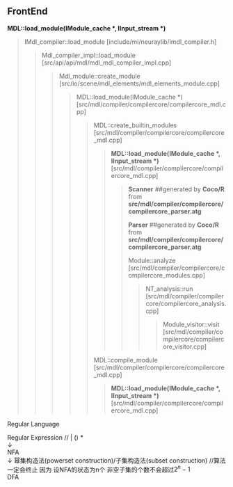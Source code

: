 ## FrontEnd  

**MDL::load_module\(IModule_cache \*, IInput_stream \*\)**  

> IMdl_compiler::load_module \[include/mi/neuraylib/imdl_compiler.h\]  
>>  
>> Mdl_compiler_impl::load_module \[src/api/api/mdl/mdl_mdl_compiler_impl.cpp\]   
>>>  
>>> Mdl_module::create_module \[src/io/scene/mdl_elements/mdl_elements_module.cpp\]   
>>>>  
>>>> MDL::load_module(IModule_cache *) \[src/mdl/compiler/compilercore/compilercore_mdl.cpp\]   
>>>>>  
>>>>> MDL::create_builtin_modules \[src/mdl/compiler/compilercore/compilercore_mdl.cpp\]   
>>>>>>  
>>>>>> **MDL::load_module\(IModule_cache \*, IInput_stream \*\)** \[src/mdl/compiler/compilercore/compilercore_mdl.cpp\]  
>>>>>>>  
>>>>>>> **Scanner** ##generated by **Coco/R** from **src/mdl/compiler/compilercore/compilercore_parser.atg**  
>>>>>>>  
>>>>>>> **Parser** ##generated by **Coco/R** from **src/mdl/compiler/compilercore/compilercore_parser.atg**  
>>>>>>>  
>>>>>>> Module::analyze \[src/mdl/compiler/compilercore/compilercore_modules.cpp\]   
>>>>>>>>    
>>>>>>>> NT_analysis::run \[src/mdl/compiler/compilercore/compilercore_analysis.cpp\]  
>>>>>>>>>    
>>>>>>>>> Module_visitor::visit \[src/mdl/compiler/compilercore/compilercore_visitor.cpp\]  
>>>>>  
>>>>> MDL::compile_module \[src/mdl/compiler/compilercore/compilercore_mdl.cpp\]  
>>>>>>  
>>>>>> **MDL::load_module\(IModule_cache \*, IInput_stream \*\)** \[src/mdl/compiler/compilercore/compilercore_mdl.cpp\]       

Regular Language  

Regular Expression // | () *   
 ↓  
NFA  
 ↓ 幂集构造法(powerset construction)/子集构造法(subset construction)  //算法一定会终止 因为 设NFA的状态为n个 非空子集的个数不会超过$2^n-1$  
DFA  

